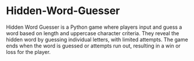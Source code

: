 # Hidden-Word-Guesser
Hidden Word Guesser is a Python game where players input and guess a word based on length and uppercase character criteria. They reveal the hidden word by guessing individual letters, with limited attempts. The game ends when the word is guessed or attempts run out, resulting in a win or loss for the player.
